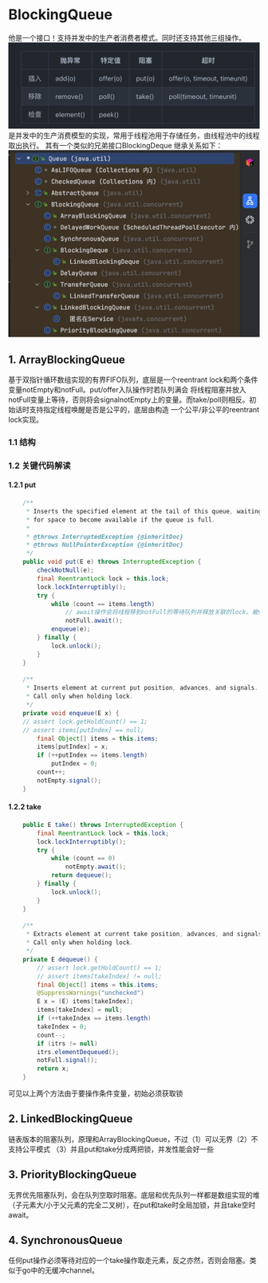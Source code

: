 # BlockingQueue
他是一个接口！支持并发中的生产者消费者模式。同时还支持其他三组操作。
<img src="image/bq-operation.png"/>
是并发中的生产消费模型的实现，常用于线程池用于存储任务，由线程池中的线程取出执行。
其有一个类似的兄弟接口BlockingDeque
继承关系如下：
<img src="image/bq-继承关系.png"/>
## 1. ArrayBlockingQueue
基于双指针循环数组实现的有界FIFO队列，底层是一个reentrant lock和两个条件变量notEmpty和notFull。put/offer入队操作时若队列满会
将线程阻塞并放入notFull变量上等待，否则将会signalnotEmpty上的变量。而take/poll则相反。初始话时支持指定线程唤醒是否是公平的，底层由构造
一个公平/非公平的reentrant lock实现。
### 1.1 结构
### 1.2 关键代码解读
#### 1.2.1 put
```java
    /**
     * Inserts the specified element at the tail of this queue, waiting
     * for space to become available if the queue is full.
     *
     * @throws InterruptedException {@inheritDoc}
     * @throws NullPointerException {@inheritDoc}
     */
    public void put(E e) throws InterruptedException {
        checkNotNull(e);
        final ReentrantLock lock = this.lock;
        lock.lockInterruptibly();
        try {
            while (count == items.length)
                // await操作会将线程移到notFull的等待队列并释放关联的lock。被signal后会从notFull的队列移回lock的队列并尝试获取lock
                notFull.await(); 
            enqueue(e);
        } finally {
            lock.unlock();
        }
    }

    /**
     * Inserts element at current put position, advances, and signals.
     * Call only when holding lock.
     */
    private void enqueue(E x) {
    // assert lock.getHoldCount() == 1;
    // assert items[putIndex] == null;
        final Object[] items = this.items;
        items[putIndex] = x;
        if (++putIndex == items.length)
            putIndex = 0;
        count++;
        notEmpty.signal();
    }
```
#### 1.2.2 take
```java
    public E take() throws InterruptedException {
        final ReentrantLock lock = this.lock;
        lock.lockInterruptibly();
        try {
            while (count == 0)
                notEmpty.await();
            return dequeue();
        } finally {
            lock.unlock();
        }
    }

    /**
     * Extracts element at current take position, advances, and signals.
     * Call only when holding lock.
     */
    private E dequeue() {
        // assert lock.getHoldCount() == 1;
        // assert items[takeIndex] != null;
        final Object[] items = this.items;
        @SuppressWarnings("unchecked")
        E x = (E) items[takeIndex];
        items[takeIndex] = null;
        if (++takeIndex == items.length)
        takeIndex = 0;
        count--;
        if (itrs != null)
        itrs.elementDequeued();
        notFull.signal();
        return x;
    }
```
可见以上两个方法由于要操作条件变量，初始必须获取锁

## 2. LinkedBlockingQueue
链表版本的阻塞队列，原理和ArrayBlockingQueue，不过（1）可以无界（2）不支持公平模式 （3）并且put和take分成两把锁，并发性能会好一些

## 3. PriorityBlockingQueue
无界优先阻塞队列，会在队列空取时阻塞。底层和优先队列一样都是数组实现的堆（子元素大/小于父元素的完全二叉树），在put和take时全局加锁，并且take空时await。

## 4. SynchronousQueue
任何put操作必须等待对应的一个take操作取走元素，反之亦然，否则会阻塞。类似于go中的无缓冲channel。

